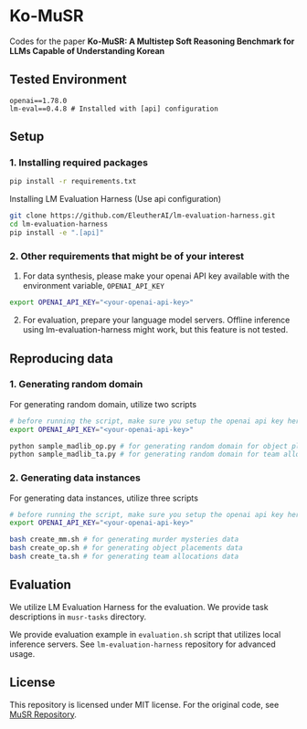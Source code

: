 # Ko-MuSR

Codes for the paper **Ko-MuSR: A Multistep Soft Reasoning Benchmark for LLMs Capable of Understanding Korean**

## Tested Environment

```plain
openai==1.78.0
lm-eval==0.4.8 # Installed with [api] configuration
```

## Setup

### 1. Installing required packages

```bash
pip install -r requirements.txt
```

Installing LM Evaluation Harness (Use api configuration)

```bash
git clone https://github.com/EleutherAI/lm-evaluation-harness.git
cd lm-evaluation-harness
pip install -e ".[api]"
```

### 2. Other requirements that might be of your interest

1. For data synthesis, please make your openai API key available with the environment variable, `OPENAI_API_KEY`
```bash
export OPENAI_API_KEY="<your-openai-api-key>"
```
2. For evaluation, prepare your language model servers. Offline inference using lm-evaluation-harness might work, but this feature is not tested.


## Reproducing data

### 1. Generating random domain

For generating random domain, utilize two scripts

```bash
# before running the script, make sure you setup the openai api key here!
export OPENAI_API_KEY="<your-openai-api-key>"

python sample_madlib_op.py # for generating random domain for object placements task.
python sample_madlib_ta.py # for generating random domain for team allocation task.
```

### 2. Generating data instances

For generating data instances, utilize three scripts

```bash
# before running the script, make sure you setup the openai api key here!
export OPENAI_API_KEY="<your-openai-api-key>"

bash create_mm.sh # for generating murder mysteries data
bash create_op.sh # for generating object placements data
bash create_ta.sh # for generating team allocations data
```

## Evaluation

We utilize LM Evaluation Harness for the evaluation. We provide task descriptions in `musr-tasks` directory.

We provide evaluation example in `evaluation.sh` script that utilizes local inference servers. See `lm-evaluation-harness` repository for advanced usage.

## License

This repository is licensed under MIT license. For the original code, see [MuSR Repository](https://github.com/Zayne-sprague/MuSR).
